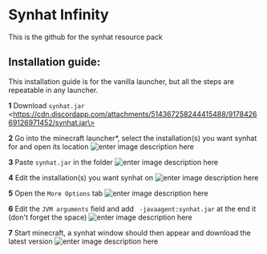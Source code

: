 # Synhat Infinity
This is the github for the synhat resource pack

## Installation guide:
This installation guide is for the vanilla launcher, but all the steps are repeatable in any launcher.

**1**
Download `synhat.jar` \<https://cdn.discordapp.com/attachments/514367258244415488/917842669126971452/synhat.jar\>

**2**
Go into the minecraft launcher*, select the installation(s) you want synhat for and open its location
![enter image description here](https://cdn.discordapp.com/attachments/519088004812505088/917835683685609523/unknown.png)

**3**
Paste `synhat.jar` in the folder
![enter image description here](https://media.discordapp.net/attachments/519088004812505088/917836352450621450/unknown.png)

**4**
Edit the installation(s) you want synhat on
![enter image description here](https://cdn.discordapp.com/attachments/519088004812505088/917836609997664286/unknown.png)

**5**
Open the `More Options` tab
![enter image description here](https://media.discordapp.net/attachments/519088004812505088/917837115025391636/unknown.png)

**6**
Edit the `JVM arguments` field and add ` -javaagent:synhat.jar` at the end it (don't forget the space)
![enter image description here](https://media.discordapp.net/attachments/519088004812505088/917837559059591229/unknown.png)

**7**
Start minecraft, a synhat window should then appear and download the latest version
![enter image description here](https://cdn.discordapp.com/attachments/519088004812505088/917837993295880213/unknown.png)

